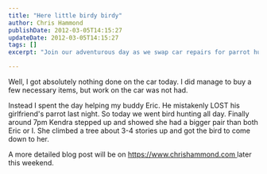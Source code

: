 ```yaml
---
title: "Here little birdy birdy"
author: Chris Hammond
publishDate: 2012-03-05T14:15:27
updateDate: 2012-03-05T14:15:27
tags: []
excerpt: "Join our adventurous day as we swap car repairs for parrot hunting, proving true friendship and bravery when Kendra shows us how it's done."

---
```

<p>Well, I got absolutely nothing done on the car today. I did manage to buy a few necessary items, but work on the car was not had.</p> <p>Instead I spent the day helping my buddy Eric. He mistakenly LOST his girlfriend's parrot last night. So today we went bird hunting all day. Finally around 7pm Kendra stepped up and showed she had a bigger pair than both Eric or I. She climbed a tree about 3-4 stories up and got the bird to come down to her.</p> <p>A more detailed blog post will be on <a href="https://www.chrishammond.com">https://www.chrishammond.com </a>later this weekend.</p>


